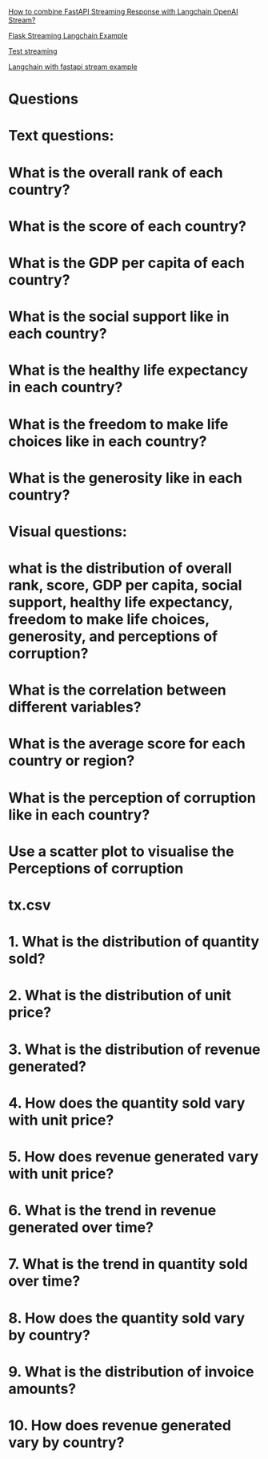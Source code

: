 [How to combine FastAPI Streaming Response with Langchain OpenAI Stream?](https://github.com/hwchase17/langchain/discussions/1706)

[Flask Streaming Langchain Example](https://gist.github.com/python273/563177b3ad5b9f74c0f8f3299ec13850)

[Test streaming](https://stackoverflow.com/a/75760884/2263032)

[Langchain with fastapi stream example](https://gist.github.com/ninely/88485b2e265d852d3feb8bd115065b1a)

# Questions

# Text questions:

# What is the overall rank of each country?

# What is the score of each country?

# What is the GDP per capita of each country?

# What is the social support like in each country?

# What is the healthy life expectancy in each country?

# What is the freedom to make life choices like in each country?

# What is the generosity like in each country?

# Visual questions:

# what is the distribution of overall rank, score, GDP per capita, social support, healthy life expectancy, freedom to make life choices, generosity, and perceptions of corruption?

# What is the correlation between different variables?

# What is the average score for each country or region?

# What is the perception of corruption like in each country?

# Use a scatter plot to visualise the Perceptions of corruption

# tx.csv

# 1. What is the distribution of quantity sold?

# 2. What is the distribution of unit price?

# 3. What is the distribution of revenue generated?

# 4. How does the quantity sold vary with unit price?

# 5. How does revenue generated vary with unit price?

# 6. What is the trend in revenue generated over time?

# 7. What is the trend in quantity sold over time?

# 8. How does the quantity sold vary by country?

# 9. What is the distribution of invoice amounts?

# 10. How does revenue generated vary by country?
